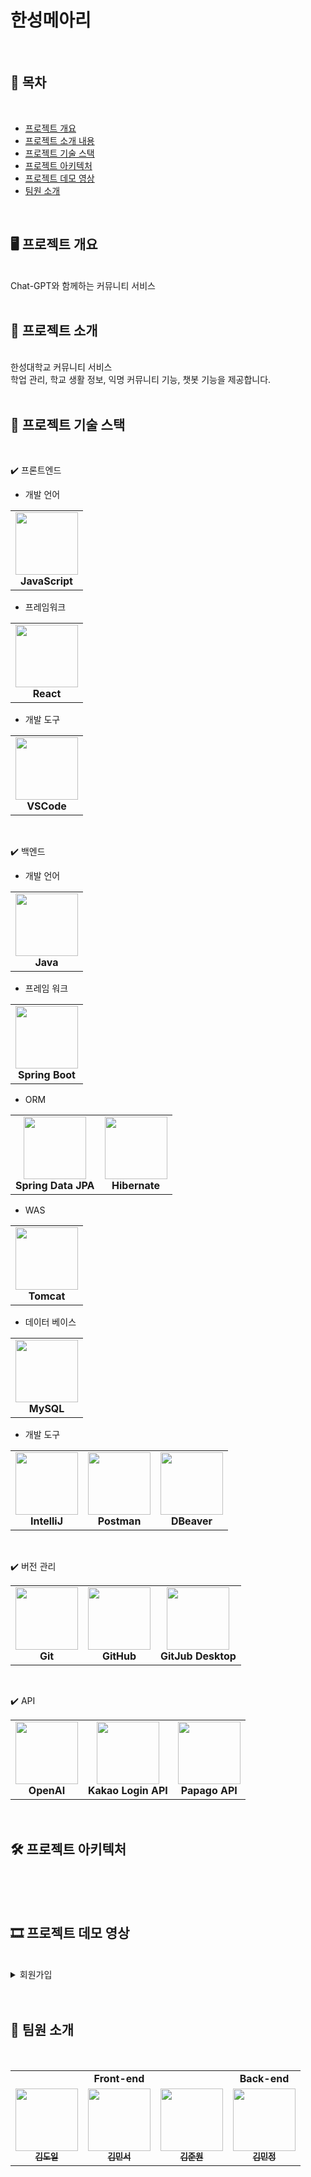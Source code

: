 # 한성메아리
<br/>

## 📝 목차
<br/>

* [프로젝트 개요](#-프로젝트-개요)
* [프로젝트 소개 내용](#-프로젝트-소개)
* [프로젝트 기술 스택](#-프로젝트-기술-스택)
* [프로젝트 아키텍처](#-프로젝트-아키텍처)
* [프로젝트 데모 영상](#-프로젝트-데모-영상)
* [팀원 소개](#-팀원-소개)
<br/>

## 🖥️ 프로젝트 개요
<br/>
Chat-GPT와 함께하는 커뮤니티 서비스
<br/>
<br/>

## 🔎 프로젝트 소개
<br/>
한성대학교 커뮤니티 서비스<br/>
학업 관리, 학교 생활 정보, 익명 커뮤니티 기능, 챗봇 기능을 제공합니다.
<br/>
<br/>

## 🧱 프로젝트 기술 스택
<br/>

✔️ 프론트엔드 

* 개발 언어
<table>
  <tr>
    <td align="center">
      <img src="https://user-images.githubusercontent.com/108450681/218484843-f34dbaf9-d918-427b-a719-a9f7f1cd4f57.png" width="100px;" alt=""/><br />
        <b>JavaScript</b>
    </td>
</table>

* 프레임워크
<table>
  <tr>
    <td align="center">
      <img src="https://user-images.githubusercontent.com/108450681/218485575-bd0a2ee5-ea19-4e8f-8aca-20eb62d54339.png" width="100px;" alt=""/><br />
        <b>React</b>
    </td>
   
</table>

* 개발 도구
<table>
  <tr>
    <td align="center">
      <img src="https://user-images.githubusercontent.com/108450681/218485308-44ac5957-a120-41a2-a704-044f08fbb51d.png" width="100px;" alt=""/><br />
        <b>VSCode</b>
    </td>
</table>

<br/>

✔️ 백엔드 

* 개발 언어
<table>
  <tr>
    <td align="center">
      <img src="https://user-images.githubusercontent.com/108450681/218478314-336ef5f4-0231-4ba6-9a03-95bc1af2fe2b.png" width="100px;" alt=""/><br />
        <b>Java</b>
    </td>
</table>

* 프레임 워크
<table>
  <tr>
    <td align="center">
      <img src="https://user-images.githubusercontent.com/108450681/218481737-5f3f8cde-2d10-41f7-809a-90383cd34ac3.png" width="100px;" alt=""/><br />
        <b>Spring Boot</b>
    </td>
</table>


* ORM
<table>
  <tr>
    <td align="center">
      <img src="https://user-images.githubusercontent.com/108450681/218481870-1b3d680e-0608-4a6b-8884-75c2bf2da37b.png" width="100px;" alt=""/><br />
        <b>Spring Data JPA</b>
    </td>
    <td align="center">
      <img src="https://user-images.githubusercontent.com/108450681/218482062-08ace8fa-9980-48e3-bb77-b0b984b8cb8c.png" width="100px;" alt=""/><br />
        <b>Hibernate</b>
    </td>
</table>

* WAS
<table>
  <tr>
    <td align="center">
      <img src="https://user-images.githubusercontent.com/108450681/218482727-95591b64-34e1-412e-a3a5-6868e07b6cf7.png" width="100px;" height="100px"; alt=""/><br />
        <b>Tomcat</b>
    </td>
</table>

* 데이터 베이스
<table>
  <tr>
    <td align="center">
      <img src="https://user-images.githubusercontent.com/108450681/218482971-d6cb1f7f-84a1-4a38-a230-1b5154b9467f.png" width="100px;" alt=""/><br />
        <b>MySQL</b>
    </td>
</table>

* 개발 도구
<table>
  <tr>
    <td align="center">
      <img src="https://user-images.githubusercontent.com/108450681/218480909-11019e3c-9090-46a3-ac87-1b96ec57c185.png" width="100px;"  height="100px" alt=""/><br />
        <b>IntelliJ</b>
    </td>
    <td align="center">
      <img src="https://user-images.githubusercontent.com/108450681/218481180-3ab3286b-92fb-4ee6-842d-0771f1e00b67.png" width="100px;"  height="100px" alt=""/><br />
        <b>Postman</b>
    </td>
    <td align="center">
      <img src="https://user-images.githubusercontent.com/108450681/218481351-11d64ac6-a8a1-4396-9b1e-ab261ecc6cd3.png" width="100px;"  height="100px" alt=""/><br />
        <b>DBeaver</b>
    </td>
</table>

<br/>

✔️ 버전 관리
<table>
  <tr>
    <td align="center">
      <img src="https://user-images.githubusercontent.com/108450681/218483323-c6884cf7-9d65-4222-9eaa-f2d417d28659.png" width="100px;"  height="100px" alt=""/><br />
        <b>Git</b>
    </td>
    <td align="center">
      <img src="https://encrypted-tbn0.gstatic.com/images?q=tbn:ANd9GcR25iNmGoLloXgWGs8XOWk0xzaH-F27dIBBeEMrn8o2-9wRGEqaWMdSGAodpZSxOd61gbo&usqp=CAU" width="100px;"  height="100px" alt=""/><br />
        <b>GitHub</b>
    </td>
    <td align="center">
      <img src="https://user-images.githubusercontent.com/108450681/218483487-7912a747-2dd7-481d-9cd3-56281f18aa6b.png" width="100px;" alt=""/><br />
        <b>GitJub Desktop</b>
    </td>
</table>




<br/>

✔️ API
<table>
  <tr>
    <td align="center">
      <img src="https://yt3.googleusercontent.com/Z9zNca0QPzIHWGEc-fFMlZfnfttliGkonErtKC4BWsxOTPWtv5HbuGdlUdS9EgMaOwzhLjNV=s900-c-k-c0x00ffffff-no-rj" width="100px;"  height="100px" alt=""/><br />
        <b>OpenAI</b>
    </td>
    <td align="center">
      <img src="https://t1.daumcdn.net/crms/symbol_img/symbol_%EC%B9%B4%EC%B9%B4%EC%98%A4%ED%86%A1.png" width="100px;" height="100px" alt=""/><br />
        <b>Kakao Login API</b>
    </td>
    <td align="center">
      <img src="https://t1.daumcdn.net/cfile/tistory/998EA4415F25F55E10" width="100px;" height="100px" alt=""/><br />
        <b>Papago API</b>
    </td>
</table>
<br/>

## 🛠 프로젝트 아키텍처
<br/>
<br/>
<br/>

## 🎞 프로젝트 데모 영상
<br/>

<details>
    <summary>회원가입</summary>
      <h5 align="center">화면</h5>
</details>

<br/>
<br/>

## 🙈 팀원 소개
<br/>

<table>
  <tr>
    <td colspan="3" align="center"><strong>Front-end</strong></td>
    <td colspan="1" align="center"><strong>Back-end</strong></td>
  </tr>
  <tr>
    <td align="center">
      <a href="https://github.com/afmmdoil">
        <img src="https://avatars.githubusercontent.com/u/118046196?v=4" width="100px;" alt=""/><br />
        <sub>
          <b>김도일</b>
        </sub>
      </a><br />
    </td>
    <td align="center">
      <a href="https://github.com/minseokiim">
        <img src="https://avatars.githubusercontent.com/u/55376275?v=4" width="100px;" alt=""/><br />
        <sub>
          <b>김민서</b>
        </sub>
      </a><br />
    </td>
    <td align="center">
      <a href="https://github.com/gitnameismine">
        <img src="https://avatars.githubusercontent.com/u/102395715?v=4" width="100px;" alt=""/>
        <br />
        <sub>
          <b>김준원</b>
        </sub>
      </a><br />
    </td>
    <td align="center">
      <a href="https://github.com/minzung">
        <img src="https://avatars.githubusercontent.com/u/108450681?v=4" width="100px;" alt=""/><br />
        <sub>
          <b>김민정</b>
        </sub>
      </a><br />
    </td>
</table>

<br/>

